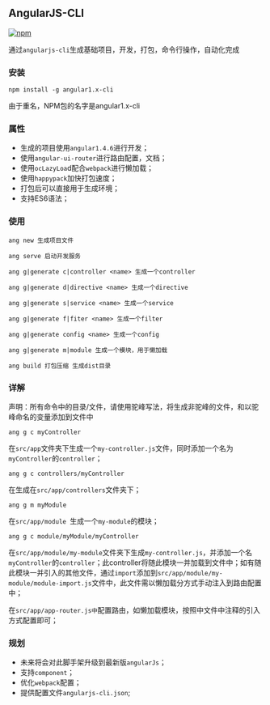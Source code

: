 ## AngularJS-CLI

[![npm](https://img.shields.io/npm/v/angular1.x-cli.svg?style=flat)](https://www.npmjs.com/package/cli-angularjs?activeTab=versions)

通过`angularjs-cli`生成基础项目，开发，打包，命令行操作，自动化完成

### 安装
```
npm install -g angular1.x-cli
```
由于重名，NPM包的名字是angular1.x-cli

### 属性
* 生成的项目使用`angular1.4.6`进行开发；
* 使用`angular-ui-router`进行路由配置，文档；
* 使用`ocLazyLoa`d配合`webpack`进行懒加载；
* 使用`happypack`加快打包速度；
* 打包后可以直接用于生成环境；
* 支持ES6语法；

### 使用
```
ang new 生成项目文件

ang serve 启动开发服务

ang g|generate c|controller <name> 生成一个controller

ang g|generate d|directive <name> 生成一个directive

ang g|generate s|service <name> 生成一个service

ang g|generate f|fiter <name> 生成一个filter

ang g|generate config <name> 生成一个config

ang g|generate m|module 生成一个模块，用于懒加载

ang build 打包压缩 生成dist目录
```

### 详解

声明：所有命令中的目录/文件，请使用驼峰写法，将生成非驼峰的文件，和以驼峰命名的变量添加到文件中

```
ang g c myController
```
在`src/app`文件夹下生成一个`my-controller.js`文件，同时添加一个名为`myController`的`controller`；

```
ang g c controllers/myController
```
在生成在`src/app/controllers`文件夹下；

```
ang g m myModule
```
在`src/app/module `生成一个`my-module`的模块；

```
ang g c module/myModule/myController
```
在`src/app/module/my-module`文件夹下生成`my-controller.js`，并添加一个名`myController`的`controller`；此controller将随此模块一并加载到文件中；如有随此模块一并引入的其他文件，通过`import`添加到`src/app/module/my-module/module-import.js`文件中，此文件需以懒加载分方式手动注入到路由配置中；


在`src/app/app-router.js中`配置路由，如懒加载模块，按照中文件中注释的引入方式配置即可；

### 规划
* 未来将会对此脚手架升级到最新版`angularJs`；
* 支持`component`；
* 优化`webpack`配置；
* 提供配置文件`angularjs-cli.json`;
